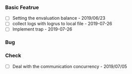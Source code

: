 ### Basic Featrue
- [ ] Setting the envaluation balance - 2019/06/23
- [ ] collect logs with logrus to local file - 2019-07-26
- [ ] Implement trap - 2019-07-26

### Bug


### Check
- [ ] Deal with the communication concurrency - 2019/07/05